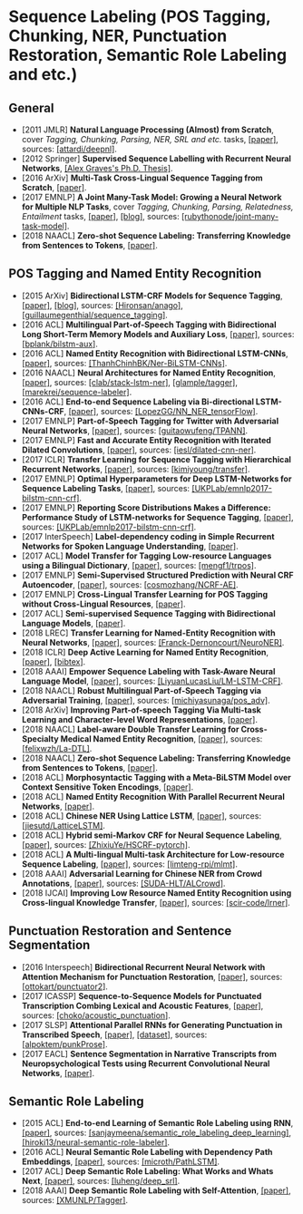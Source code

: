 # Sequence Labeling (POS Tagging, Chunking, NER, Punctuation Restoration, Semantic Role Labeling and etc.)

## General
- [2011 JMLR] **Natural Language Processing (Almost) from Scratch**, cover _Tagging, Chunking, Parsing, NER, SRL and etc._ tasks, [[paper]](http://delivery.acm.org/10.1145/2080000/2078186/p2493-collobert.pdf?ip=192.122.131.130&id=2078186&acc=OPEN&key=FF6731C4D3E3CFFF%2E93CCAFF1814A016F%2E4D4702B0C3E38B35%2E6D218144511F3437&__acm__=1536633730_52c7f53acec64295b3df3dbffb7883b8), sources: [[attardi/deepnl]](https://github.com/attardi/deepnl).
- [2012 Springer] **Supervised Sequence Labelling with Recurrent Neural Networks**, [[Alex Graves's Ph.D. Thesis]](https://www.cs.toronto.edu/~graves/phd.pdf).
- [2016 ArXiv] **Multi-Task Cross-Lingual Sequence Tagging from Scratch**, [[paper]](https://arxiv.org/pdf/1603.06270.pdf).
- [2017 EMNLP] **A Joint Many-Task Model: Growing a Neural Network for Multiple NLP Tasks**, cover _Tagging, Chunking, Parsing, Relatedness, Entailment_ tasks, [[paper]](http://aclweb.org/anthology/D17-1206), [[blog]](https://theneuralperspective.com/2017/03/08/a-joint-many-task-model-growing-a-neural-network-for-multiple-nlp-tasks/), sources: [[rubythonode/joint-many-task-model]](https://github.com/rubythonode/joint-many-task-model).
- [2018 NAACL] **Zero-shot Sequence Labeling: Transferring Knowledge from Sentences to Tokens**, [[paper]](http://aclweb.org/anthology/N18-1027).

## POS Tagging and Named Entity Recognition
- [2015 ArXiv] **Bidirectional LSTM-CRF Models for Sequence Tagging**, [[paper]](https://arxiv.org/pdf/1508.01991.pdf), [[blog]](https://guillaumegenthial.github.io/sequence-tagging-with-tensorflow.html), sources: [[Hironsan/anago]](https://github.com/Hironsan/anago), [[guillaumegenthial/sequence_tagging]](https://github.com/guillaumegenthial/sequence_tagging).
- [2016 ACL] **Multilingual Part-of-Speech Tagging with Bidirectional Long Short-Term Memory Models and Auxiliary Loss**, [[paper]](https://arxiv.org/pdf/1604.05529.pdf), sources: [[bplank/bilstm-aux]](https://github.com/bplank/bilstm-aux).
- [2016 ACL] **Named Entity Recognition with Bidirectional LSTM-CNNs**, [[paper]](https://www.aclweb.org/anthology/Q16-1026), sources: [[ThanhChinhBK/Ner-BiLSTM-CNNs]](https://github.com/ThanhChinhBK/Ner-BiLSTM-CNNs).
- [2016 NAACL] **Neural Architectures for Named Entity Recognition**, [[paper]](https://arxiv.org/pdf/1603.01360.pdf), sources: [[clab/stack-lstm-ner]](https://github.com/clab/stack-lstm-ner), [[glample/tagger]](https://github.com/glample/tagger), [[marekrei/sequence-labeler]](https://github.com/marekrei/sequence-labeler).
- [2016 ACL] **End-to-end Sequence Labeling via Bi-directional LSTM-CNNs-CRF**, [[paper]](https://arxiv.org/pdf/1603.01354.pdf), sources: [[LopezGG/NN_NER_tensorFlow]](https://github.com/LopezGG/NN_NER_tensorFlow).
- [2017 EMNLP] **Part-of-Speech Tagging for Twitter with Adversarial Neural Networks**, [[paper]](https://www.aclweb.org/anthology/D17-1256), sources: [[guitaowufeng/TPANN]](https://github.com/guitaowufeng/TPANN).
- [2017 EMNLP] **Fast and Accurate Entity Recognition with Iterated Dilated Convolutions**, [[paper]](https://arxiv.org/pdf/1702.02098.pdf), sources: [[iesl/dilated-cnn-ner]](https://github.com/iesl/dilated-cnn-ner).
- [2017 ICLR] **Transfer Learning for Sequence Tagging with Hierarchical Recurrent Networks**, [[paper]](https://arxiv.org/pdf/1703.06345.pdf), sources: [[kimiyoung/transfer]](https://github.com/kimiyoung/transfer).
- [2017 EMNLP] **Optimal Hyperparameters for Deep LSTM-Networks for Sequence Labeling Tasks**, [[paper]](https://arxiv.org/pdf/1707.06799.pdf), sources: [[UKPLab/emnlp2017-bilstm-cnn-crf]](https://github.com/UKPLab/emnlp2017-bilstm-cnn-crf).
- [2017 EMNLP] **Reporting Score Distributions Makes a Difference: Performance Study of LSTM-networks for Sequence Tagging**, [[paper]](http://aclweb.org/anthology/D17-1035), sources: [[UKPLab/emnlp2017-bilstm-cnn-crf]](https://github.com/UKPLab/emnlp2017-bilstm-cnn-crf).
- [2017 InterSpeech] **Label-dependency coding in Simple Recurrent Networks for Spoken Language Understanding**, [[paper]](https://hal.inria.fr/hal-01553830/document).
- [2017 ACL] **Model Transfer for Tagging Low-resource Languages using a Bilingual Dictionary**, [[paper]](http://aclweb.org/anthology/P17-2093), sources: [[mengf1/trpos]](https://github.com/mengf1/trpos).
- [2017 EMNLP] **Semi-Supervised Structured Prediction with Neural CRF Autoencoder**, [[paper]](http://aclweb.org/anthology/D17-1179), sources: [[cosmozhang/NCRF-AE]](https://github.com/cosmozhang/NCRF-AE).
- [2017 EMNLP] **Cross-Lingual Transfer Learning for POS Tagging without Cross-Lingual Resources**, [[paper]](https://www.aclweb.org/anthology/D17-1302).
- [2017 ACL] **Semi-supervised Sequence Tagging with Bidirectional Language Models**, [[paper]](http://aclweb.org/anthology/P17-1161).
- [2018 LREC] **Transfer Learning for Named-Entity Recognition with Neural Networks**, [[paper]](http://www.lrec-conf.org/proceedings/lrec2018/pdf/878.pdf), sources: [[Franck-Dernoncourt/NeuroNER]](https://github.com/Franck-Dernoncourt/NeuroNER).
- [2018 ICLR] **Deep Active Learning for Named Entity Recognition**, [[paper]](https://arxiv.org/pdf/1707.05928.pdf), [[bibtex]](/Bibtex/Deep%20Active%20Learning%20for%20Named%20Entity%20Recognition.bib).
- [2018 AAAI] **Empower Sequence Labeling with Task-Aware Neural Language Model**, [[paper]](https://arxiv.org/pdf/1709.04109.pdf), sources: [[LiyuanLucasLiu/LM-LSTM-CRF]](https://github.com/LiyuanLucasLiu/LM-LSTM-CRF).
- [2018 NAACL] **Robust Multilingual Part-of-Speech Tagging via Adversarial Training**, [[paper]](https://arxiv.org/pdf/1711.04903.pdf), sources: [[michiyasunaga/pos_adv]](https://github.com/michiyasunaga/pos_adv).
- [2018 ArXiv] **Improving Part-of-speech Tagging Via Multi-task Learning and Character-level Word Representations**, [[paper]](https://arxiv.org/pdf/1807.00818.pdf).
- [2018 NAACL] **Label-aware Double Transfer Learning for Cross-Specialty Medical Named Entity Recognition**, [[paper]](http://aclweb.org/anthology/N18-1001), sources: [[felixwzh/La-DTL]](https://github.com/felixwzh/La-DTL).
- [2018 NAACL] **Zero-shot Sequence Labeling: Transferring Knowledge from Sentences to Tokens**, [[paper]](http://aclweb.org/anthology/N18-1027).
- [2018 ACL] **Morphosyntactic Tagging with a Meta-BiLSTM Model over Context Sensitive Token Encodings**, [[paper]](http://aclweb.org/anthology/P18-1246).
- [2018 ACL] **Named Entity Recognition With Parallel Recurrent Neural Networks**, [[paper]](http://aclweb.org/anthology/P18-2012).
- [2018 ACL] **Chinese NER Using Lattice LSTM**, [[paper]](http://aclweb.org/anthology/P18-1144), sources: [[jiesutd/LatticeLSTM]](https://github.com/jiesutd/LatticeLSTM).
- [2018 ACL] **Hybrid semi-Markov CRF for Neural Sequence Labeling**, [[paper]](http://aclweb.org/anthology/P18-2038), sources: [[ZhixiuYe/HSCRF-pytorch]](https://github.com/ZhixiuYe/HSCRF-pytorch).
- [2018 ACL] **A Multi-lingual Multi-task Architecture for Low-resource Sequence Labeling**, [[paper]](http://aclweb.org/anthology/P18-1074), sources: [[limteng-rpi/mlmt]](https://github.com/limteng-rpi/mlmt).
- [2018 AAAI] **Adversarial Learning for Chinese NER from Crowd Annotations**, [[paper]](https://arxiv.org/pdf/1801.05147.pdf), sources: [[SUDA-HLT/ALCrowd]](https://github.com/SUDA-HLT/ALCrowd).
- [2018 IJCAI] **Improving Low Resource Named Entity Recognition using Cross-lingual Knowledge Transfer**, [[paper]](https://www.ijcai.org/proceedings/2018/0566.pdf), sources: [[scir-code/lrner]](https://github.com/scir-code/lrner).

## Punctuation Restoration and Sentence Segmentation
- [2016 Interspeech] **Bidirectional Recurrent Neural Network with Attention Mechanism for Punctuation Restoration**, [[paper]](https://pdfs.semanticscholar.org/8785/efdad2abc384d38e76a84fb96d19bbe788c1.pdf?_ga=2.156364859.1813940814.1518068648-1853451355.1518068648), sources: [[ottokart/punctuator2]](https://github.com/ottokart/punctuator2).
- [2017 ICASSP] **Sequence-to-Sequence Models for Punctuated Transcription Combing Lexical and Acoustic Features**, [[paper]](http://homepages.inf.ed.ac.uk/s1569734/papers/icassp-2017.pdf), sources: [[choko/acoustic_punctuation]](https://github.com/choko/acoustic_punctuation).
- [2017 SLSP] **Attentional Parallel RNNs for Generating Punctuation in Transcribed Speech**, [[paper]](https://repositori.upf.edu/bitstream/handle/10230/33936/oktem_lncs_attentional.pdf?sequence=1&isAllowed=y), [[dataset]](https://repositori.upf.edu/handle/10230/33981), sources: [[alpoktem/punkProse]](https://github.com/alpoktem/punkProse).
- [2017 EACL] **Sentence Segmentation in Narrative Transcripts from Neuropsychological Tests using Recurrent Convolutional Neural Networks**, [[paper]](http://www.aclweb.org/anthology/E17-1030).

## Semantic Role Labeling
- [2015 ACL] **End-to-end Learning of Semantic Role Labeling using RNN**, [[paper]](http://www.aclweb.org/anthology/P15-1109), sources: [[sanjaymeena/semantic_role_labeling_deep_learning]](https://github.com/sanjaymeena/semantic_role_labeling_deep_learning), [[hiroki13/neural-semantic-role-labeler]](https://github.com/hiroki13/neural-semantic-role-labeler).
- [2016 ACL] **Neural Semantic Role Labeling with Dependency Path Embeddings**, [[paper]](https://arxiv.org/pdf/1605.07515.pdf), sources: [[microth/PathLSTM]](https://github.com/microth/PathLSTM).
- [2017 ACL] **Deep Semantic Role Labeling: What Works and Whats Next**, [[paper]](https://homes.cs.washington.edu/~luheng/files/acl2017_hllz.pdf), sources: [[luheng/deep_srl]](https://github.com/luheng/deep_srl).
- [2018 AAAI] **Deep Semantic Role Labeling with Self-Attention**, [[paper]](https://arxiv.org/pdf/1712.01586.pdf), sources: [[XMUNLP/Tagger]](https://github.com/XMUNLP/Tagger).

